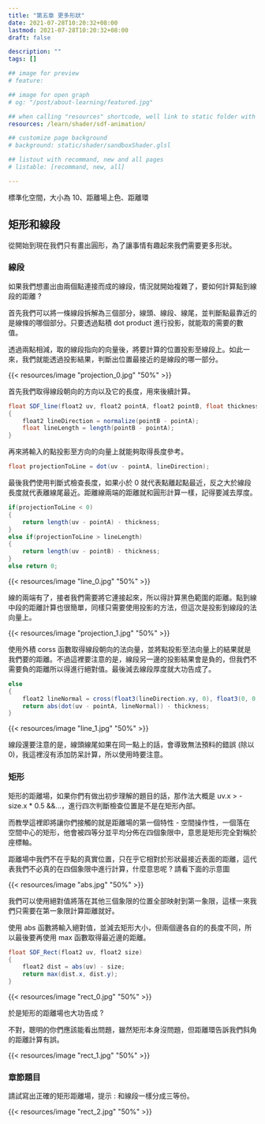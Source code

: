 ```yaml
---
title: "第五章 更多形狀"
date: 2021-07-28T10:20:32+08:00
lastmod: 2021-07-28T10:20:32+08:00
draft: false

description: ""
tags: []

## image for preview
# feature: 

## image for open graph
# og: "/post/about-learning/featured.jpg"

## when calling "resources" shortcode, well link to static folder with this path 
resources: /learn/shader/sdf-animation/

## customize page background
# background: static/shader/sandboxShader.glsl

## listout with recommand, new and all pages
# listable: [recommand, new, all]

---
```


標準化空間，大小為 10、距離場上色、距離環

## 矩形和線段

從開始到現在我們只有畫出圓形，為了讓事情有趣起來我們需要更多形狀。

### 線段

如果我們想畫出由兩個點連接而成的線段，情況就開始複雜了，要如何計算點到線段的距離 ?

首先我們可以將一條線段拆解為三個部分，線頭、線段、線尾，並判斷點最靠近的是線條的哪個部分。只要透過點積 dot product 進行投影，就能取的需要的數值。

透過兩點相減，取的線段指向的向量後，將要計算的位置投影至線段上。如此一來，我們就能透過投影結果，判斷出位置最接近的是線段的哪一部分。

{{< resources/image "projection_0.jpg" "50%" >}}

首先我們取得線段朝向的方向以及它的長度，用來後續計算。

```csharp
float SDF_line(float2 uv, float2 pointA, float2 pointB, float thickness)
{
    float2 lineDirection = normalize(pointB - pointA);
    float lineLength = length(pointB - pointA);           
}
```

再來將輸入的點投影至方向的向量上就能夠取得長度參考。

```csharp
float projectionToLine = dot(uv - pointA, lineDirection);
```

最後我們使用判斷式檢查長度，如果小於 0 就代表點離起點最近，反之大於線段長度就代表離線尾最近。距離線兩端的距離就和圓形計算一樣，記得要減去厚度。

```csharp
if(projectionToLine < 0)
{
    return length(uv - pointA) - thickness;
}
else if(projectionToLine > lineLength)
{
    return length(uv - pointB) - thickness;
}
else return 0;
```

{{< resources/image "line_0.jpg" "50%" >}}

線的兩端有了，接者我們需要將它連接起來，所以得計算黑色範圍的距離。點到線中段的距離計算也很簡單，同樣只需要使用投影的方法，但這次是投影到線段的法向量上。

{{< resources/image "projection_1.jpg" "50%" >}}

使用外積 corss 函數取得線段朝向的法向量，並將點投影至法向量上的結果就是我們要的距離。不過這裡要注意的是，線段另一邊的投影結果會是負的，但我們不需要負的距離所以得進行絕對值。最後減去線段厚度就大功告成了。

```csharp
else 
{
    float2 lineNormal = cross(float3(lineDirection.xy, 0), float3(0, 0, 1));
    return abs(dot(uv - pointA, lineNormal)) - thickness;
}
```

{{< resources/image "line_1.jpg" "50%" >}}

線段還要注意的是，線頭線尾如果在同一點上的話，會導致無法預料的錯誤 (除以 0)，我這裡沒有添加防呆計算，所以使用時要注意。

### 矩形

矩形的距離場，如果你們有做出初步理解的題目的話，那作法大概是 uv.x > -size.x * 0.5 &&...，進行四次判斷檢查位置是不是在矩形內部。

而教學這裡即將讓你們接觸的就是距離場的第一個特性 - 空間操作性，一個落在空間中心的矩形，他會被四等分並平均分佈在四個象限中，意思是矩形完全對稱於座標軸。

距離場中我們不在乎點的真實位置，只在乎它相對於形狀最接近表面的距離，這代表我們不必真的在四個象限中進行計算，什麼意思呢 ? 請看下面的示意圖

{{< resources/image "abs.jpg" "50%" >}}

我們可以使用絕對值將落在其他三個象限的位置全部映射到第一象限，這樣一來我們只需要在第一象限計算距離就好。

使用 abs 函數將輸入絕對值，並減去矩形大小，但兩個邊各自的的長度不同，所以最後要再使用 max 函數取得最近邊的距離。

```csharp
float SDF_Rect(float2 uv, float2 size)
{
    float2 dist = abs(uv) - size;
    return max(dist.x, dist.y);                
}
```

{{< resources/image "rect_0.jpg" "50%" >}}

於是矩形的距離場也大功告成 ?

不對，聰明的你們應該能看出問題，雖然矩形本身沒問題，但距離環告訴我們斜角的距離計算有誤。

{{< resources/image "rect_1.jpg" "50%" >}}

### 章節題目

請試寫出正確的矩形距離場，提示 : 和線段一樣分成三等份。

{{< resources/image "rect_2.jpg" "50%" >}}
